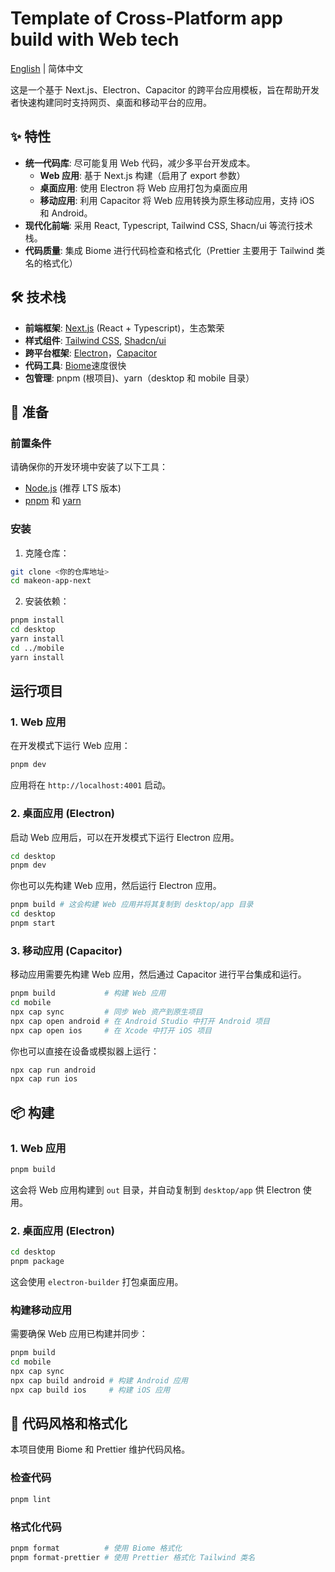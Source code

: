 # Template of Cross-Platform app build with Web tech

[English](README.md) | 简体中文

这是一个基于 Next.js、Electron、Capacitor 的跨平台应用模板，旨在帮助开发者快速构建同时支持网页、桌面和移动平台的应用。

## ✨ 特性

- **统一代码库**: 尽可能复用 Web 代码，减少多平台开发成本。
  - **Web 应用**: 基于 Next.js 构建（启用了 export 参数）
  - **桌面应用**: 使用 Electron 将 Web 应用打包为桌面应用
  - **移动应用**: 利用 Capacitor 将 Web 应用转换为原生移动应用，支持 iOS 和 Android。
- **现代化前端**: 采用 React, Typescript, Tailwind CSS, Shacn/ui 等流行技术栈。
- **代码质量**: 集成 Biome 进行代码检查和格式化（Prettier 主要用于 Tailwind 类名的格式化）

## 🛠️ 技术栈

- **前端框架**: [Next.js](https://nextjs.org/) (React + Typescript)，生态繁荣
- **样式组件**: [Tailwind CSS](https://tailwindcss.com/), [Shadcn/ui](https://ui.shadcn.com/)
- **跨平台框架**: [Electron](https://www.electronjs.org/)，[Capacitor](https://capacitorjs.com/)
- **代码工具**: [Biome](https://biomejs.dev/)速度很快
- **包管理**: pnpm (根项目)、yarn（desktop 和 mobile 目录）

## 🚀 准备

### 前置条件

请确保你的开发环境中安装了以下工具：

- [Node.js](https://nodejs.org/en/) (推荐 LTS 版本)
- [pnpm](https://pnpm.io/installation) 和 [yarn](https://yarnpkg.com/getting-started/install)

### 安装

1. 克隆仓库：

```bash
git clone <你的仓库地址>
cd makeon-app-next
```

2. 安装依赖：

```bash
pnpm install
cd desktop
yarn install
cd ../mobile
yarn install
```

## 运行项目

### 1. Web 应用

在开发模式下运行 Web 应用：

```bash
pnpm dev
```

应用将在 `http://localhost:4001` 启动。

### 2. 桌面应用 (Electron)

启动 Web 应用后，可以在开发模式下运行 Electron 应用。

```bash
cd desktop
pnpm dev
```

你也可以先构建 Web 应用，然后运行 Electron 应用。

```bash
pnpm build # 这会构建 Web 应用并将其复制到 desktop/app 目录
cd desktop
pnpm start
```

### 3. 移动应用 (Capacitor)

移动应用需要先构建 Web 应用，然后通过 Capacitor 进行平台集成和运行。

```bash
pnpm build           # 构建 Web 应用
cd mobile
npx cap sync         # 同步 Web 资产到原生项目
npx cap open android # 在 Android Studio 中打开 Android 项目
npx cap open ios     # 在 Xcode 中打开 iOS 项目
```

你也可以直接在设备或模拟器上运行：

```bash
npx cap run android
npx cap run ios
```

## 📦 构建

### 1. Web 应用

```bash
pnpm build
```

这会将 Web 应用构建到 `out` 目录，并自动复制到 `desktop/app` 供 Electron 使用。

### 2. 桌面应用 (Electron)

```bash
cd desktop
pnpm package
```

这会使用 `electron-builder` 打包桌面应用。

### 构建移动应用

需要确保 Web 应用已构建并同步：

```bash
pnpm build
cd mobile
npx cap sync
npx cap build android # 构建 Android 应用
npx cap build ios     # 构建 iOS 应用
```

## 🧹 代码风格和格式化

本项目使用 Biome 和 Prettier 维护代码风格。

### 检查代码

```bash
pnpm lint
```

### 格式化代码

```bash
pnpm format          # 使用 Biome 格式化
pnpm format-prettier # 使用 Prettier 格式化 Tailwind 类名
```
